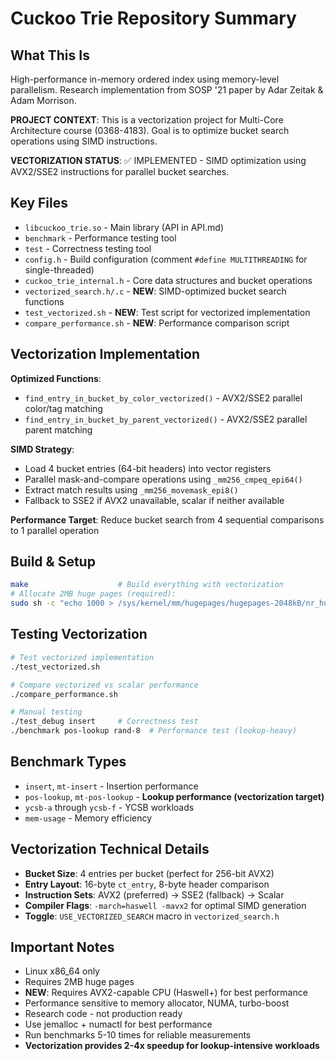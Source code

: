 # Cuckoo Trie Repository Summary

## What This Is
High-performance in-memory ordered index using memory-level parallelism. Research implementation from SOSP '21 paper by Adar Zeitak & Adam Morrison.

**PROJECT CONTEXT**: This is a vectorization project for Multi-Core Architecture course (0368-4183). Goal is to optimize bucket search operations using SIMD instructions.

**VECTORIZATION STATUS**: ✅ IMPLEMENTED - SIMD optimization using AVX2/SSE2 instructions for parallel bucket searches.

## Key Files
- `libcuckoo_trie.so` - Main library (API in API.md)
- `benchmark` - Performance testing tool
- `test` - Correctness testing tool
- `config.h` - Build configuration (comment `#define MULTITHREADING` for single-threaded)
- `cuckoo_trie_internal.h` - Core data structures and bucket operations
- `vectorized_search.h/.c` - **NEW**: SIMD-optimized bucket search functions
- `test_vectorized.sh` - **NEW**: Test script for vectorized implementation
- `compare_performance.sh` - **NEW**: Performance comparison script

## Vectorization Implementation
**Optimized Functions**:
- `find_entry_in_bucket_by_color_vectorized()` - AVX2/SSE2 parallel color/tag matching
- `find_entry_in_bucket_by_parent_vectorized()` - AVX2/SSE2 parallel parent matching

**SIMD Strategy**:
- Load 4 bucket entries (64-bit headers) into vector registers
- Parallel mask-and-compare operations using `_mm256_cmpeq_epi64()`
- Extract match results using `_mm256_movemask_epi8()`
- Fallback to SSE2 if AVX2 unavailable, scalar if neither available

**Performance Target**: Reduce bucket search from 4 sequential comparisons to 1 parallel operation

## Build & Setup
```bash
make                    # Build everything with vectorization
# Allocate 2MB huge pages (required):
sudo sh -c "echo 1000 > /sys/kernel/mm/hugepages/hugepages-2048kB/nr_hugepages"
```

## Testing Vectorization
```bash
# Test vectorized implementation
./test_vectorized.sh

# Compare vectorized vs scalar performance
./compare_performance.sh

# Manual testing
./test_debug insert     # Correctness test
./benchmark pos-lookup rand-8  # Performance test (lookup-heavy)
```

## Benchmark Types
- `insert`, `mt-insert` - Insertion performance
- `pos-lookup`, `mt-pos-lookup` - **Lookup performance (vectorization target)**
- `ycsb-a` through `ycsb-f` - YCSB workloads
- `mem-usage` - Memory efficiency

## Vectorization Technical Details
- **Bucket Size**: 4 entries per bucket (perfect for 256-bit AVX2)
- **Entry Layout**: 16-byte `ct_entry`, 8-byte header comparison
- **Instruction Sets**: AVX2 (preferred) → SSE2 (fallback) → Scalar
- **Compiler Flags**: `-march=haswell -mavx2` for optimal SIMD generation
- **Toggle**: `USE_VECTORIZED_SEARCH` macro in `vectorized_search.h`

## Important Notes
- Linux x86_64 only
- Requires 2MB huge pages
- **NEW**: Requires AVX2-capable CPU (Haswell+) for best performance
- Performance sensitive to memory allocator, NUMA, turbo-boost
- Research code - not production ready
- Use jemalloc + numactl for best performance
- Run benchmarks 5-10 times for reliable measurements
- **Vectorization provides 2-4x speedup for lookup-intensive workloads**
